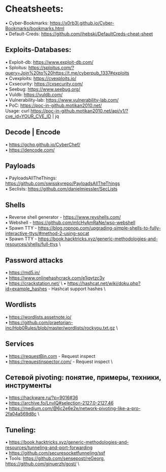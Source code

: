 # Cheatsheets:
• Cyber-Bookmarks: https://x0rb3l.github.io/Cyber-Bookmarks/bookmarks.html \
• Default-Creds: https://github.com/ihebski/DefaultCreds-cheat-sheet 

## Exploits-Databases:
• Exploit-db: https://www.exploit-db.com/ \
• Sploitus: https://sploitus.com/?query=Join%20to%20https://t.me/cyberpub_1337#exploits \
• Cvexploits: https://cvexploits.io/ \
• Cxsecurity: https://cxsecurity.com/ \
• Seebug: https://www.seebug.org/ \
• Vuldb: https://vuldb.com/ \
• Vulnerability-lab: https://www.vulnerability-lab.com/ \
• PoC: https://poc-in-github.motikan2010.net/ \
	Usage: curl https://poc-in-github.motikan2010.net/api/v1/?cve_id=YOUR_CVE_ID | jq 

## Decode | Encode
• https://gchq.github.io/CyberChef/ \
• https://dencode.com/

## Payloads
• PayloadsAllTheThings: https://github.com/swisskyrepo/PayloadsAllTheThings \
• Seclists: https://github.com/danielmiessler/SecLists

## Shells
• Reverse shell generator - https://www.revshells.com/   \
• Webshell - https://github.com/mIcHyAmRaNe/wso-webshell \
• Spawn TTY - https://blog.ropnop.com/upgrading-simple-shells-to-fully-interactive-ttys/#method-2-using-socat  \
• Spawn TTY - https://book.hacktricks.xyz/generic-methodologies-and-resources/shells/full-ttys \


## Password attacks
• https://md5.in/ \
• https://www.onlinehashcrack.com/e1jqytzc3v \
• https://crackstation.net/ \ 
• https://hashcat.net/wiki/doku.php?id=example_hashes - Hashcat support hashes \ 

## Wordlists
• https://wordlists.assetnote.io/ \
• https://github.com/praetorian-inc/Hob0Rules/blob/master/wordlists/rockyou.txt.gz \

## Services
• https://requestBin.com - Request inspect \
• https://requestinspector.com/ - Request inspect \

## Сетевой pivoting: понятие, примеры, техники, инструменты
• https://hackware.ru/?p=9016#36 \
• https://archive.fo/LnvIQ#selection-2127.0-2127.46 \
• https://medium.com/@6c2e6e2e/network-pivoting-like-a-pro-2fa04a569d8c \

## Tuneling:
• https://book.hacktricks.xyz/generic-methodologies-and-resources/tunneling-and-port-forwarding \
• https://github.com/securesocketfunneling/ssf \
• Tools: https://github.com/sensepost/reGeorg, https://github.com/ginuerzh/gost/ \

